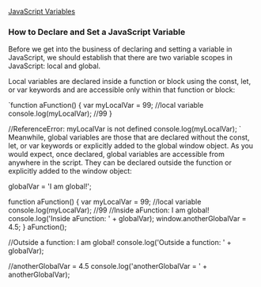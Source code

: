 [JavaScript Variables](https://www.developer.com/languages/javascript/javascript-variables/)
### How to Declare and Set a JavaScript Variable

Before we get into the business of declaring and setting a variable in JavaScript, we should establish that there are two variable scopes in JavaScript: local and global.

Local variables are declared inside a function or block using the const, let, or var keywords and are accessible only within that function or block:

`function aFunction() {
  var myLocalVar = 99; //local variable  
  console.log(myLocalVar); //99 
}

//ReferenceError: myLocalVar is not defined
console.log(myLocalVar); 
`
Meanwhile, global variables are those that are declared without the const, let, or var keywords or explicitly added to the global window object. As you would expect, once declared, global variables are accessible from anywhere in the script. They can be declared outside the function or explicitly added to the window object:

globalVar = 'I am global!';

function aFunction() {
  var myLocalVar = 99; //local variable  
  console.log(myLocalVar); //99 
  //Inside aFunction: I am global!
  console.log('Inside aFunction: ' + globalVar);
  window.anotherGlobalVar = 4.5;
}
aFunction();

//Outside a function: I am global!
console.log('Outside a function: ' + globalVar); 

//anotherGlobalVar = 4.5
console.log('anotherGlobalVar = ' + anotherGlobalVar);
